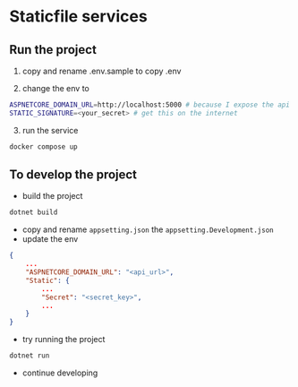 # Staticfile services

## Run the project

1. copy and rename .env.sample to copy .env

2. change the env to

```bash
ASPNETCORE_DOMAIN_URL=http://localhost:5000 # because I expose the api on port 5000
STATIC_SIGNATURE=<your_secret> # get this on the internet
```

3. run the service

```bash
docker compose up
```

## To develop the project


- build the project

```bash
dotnet build
```

- copy and rename `appsetting.json` the `appsetting.Development.json`
- update the env

```json
{
    ...
    "ASPNETCORE_DOMAIN_URL": "<api_url>",
    "Static": {
        ...
        "Secret": "<secret_key>",
        ...
    }
}
```

- try running the project

```bash
dotnet run
```

- continue developing


